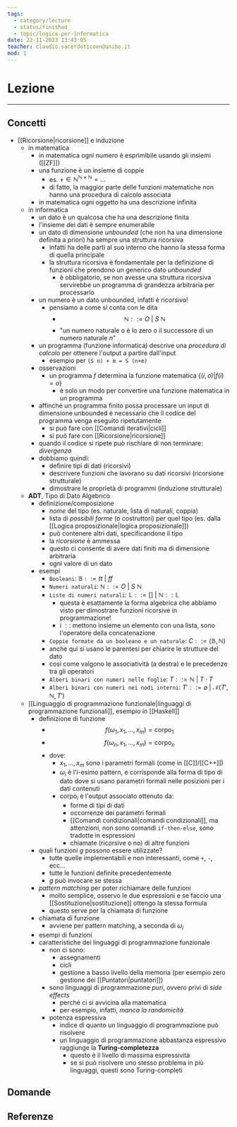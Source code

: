 ```yaml
---
tags:
  - category/lecture
  - status/finished
  - topic/logica-per-informatica
date: 22-11-2023 13:43:05
teacher: claudio.sacerdoticoen@unibo.it
mod: 1
---
```

# Lezione
---
## Concetti
- [[Ricorsione|ricorsione]] e induzione
	- in matematica
		- in matematica ogni numero è esprimibile usando gli insiemi ([[ZF]])
		- una funzione è un insieme di coppie
			- es. $+ \in \mathbb{N}^{\mathbb{N} \times \mathbb{N}} = ...$
			- di fatto, la maggior parte delle funzioni matematiche non hanno una procedura di calcolo associata
		- in matematica ogni oggetto ha una descrizione infinita
	- in informatica
		- un dato è un qualcosa che ha una descrizione finita
		- l'insieme dei dati è sempre enumerabile
		- un dato di dimensione _unbounded_ (che non ha una dimensione definita a priori) ha sempre una struttura ricorsiva
			- infatti ha delle parti al suo interno che hanno la stessa forma di quella principale
			- la struttura ricorsiva è fondamentale per la definizione di funzioni che prendono un generico dato _unbounded_
				- è obbligatorio, se non avesse una struttura ricorsiva servirebbe un programma di grandezza arbitraria per processarlo
		- un numero è un dato unbounded, infatti è ricorsivo!
			- pensiamo a come si conta con le dita
				- $$\mathbb{N} ::= O \ | \ S \  \mathbb{N}$$
				- "un numero naturale o è lo zero o il successore di un numero naturale $n$"
		- un programma (funzione informatica) descrive una _procedura di calcolo_ per ottenere l'output a partire dall'input
			- esempio per `(S n) + m = S (n+m)`
		- osservazioni
			- un programma $f$ determina la funzione matematica $\{(i, o) | f(i) = o\}$
				- è solo un modo per convertire una funzione matematica in un programma
		- affinché un programma finito possa processare un input di dimensione unbounded è necessario che il codice del programma venga eseguito ripetutamente
			- si può fare con [[Comandi iterativi|cicli]]
			- si può fare con [[Ricorsione|ricorsione]]
		- quando il codice si ripete può rischiare di non terminare: _divergenza_
		- dobbiamo quindi:
			- definire tipi di dati (ricorsivi)
			- descrivere funzioni che lavorano su dati ricorsivi (ricorsione strutturale)
			- dimostrare le proprietà di programmi (induzione strutturale)
	- **ADT**, Tipo di Dato Algebrico
		- definizione/composizione
			- _nome_ del tipo (es. naturale, lista di naturali, coppia)
			- lista di _possibili forme_ (o costruttori) per quel tipo (es. dalla [[Logica proposizionale|logica proposizionale]])
			- può contenere altri dati, specificandone il tipo
			- la _ricorsione_ è ammessa
			- questo ci consente di avere dati finiti ma di dimensione arbitraria
			- ogni valore di un dato 
		- esempi
			- `Booleani`: $\mathbb{B} ::= tt \ | \ ff$
			- `Numeri naturali`: $\mathbb{N} ::= O \ | \ S \ \mathbb{N}$
			- `Liste di numeri naturali`: $\mathbb{L} ::= [] \ | \ \mathbb{N} :: \mathbb{L}$
				- questa è esattamente la forma algebrica che abbiamo visto per dimostrare funzioni ricorsive in programmazione!
				- i $::$ mettono insieme un elemento con una lista, sono l'operatore della concatenazione
			- `Coppie formate da un booleano e un naturale`: $C ::= (\mathbb{B}, \mathbb{N})$
			- anche qui si usano le parentesi per chiarire le strutture del dato
			- così come valgono le associatività (a destra) e le precedenze tra gli operatori
			- `Alberi binari con numeri nelle foglie`: $T ::= \mathbb{N} \ | \ T \cdot T$
			- `Alberi binari con numeri nei nodi interni`: $T' ::= \varnothing \ | \ \mathcal{N}(T', \mathbb{N}, T')$
	- [[Linguaggio di programmazione funzionale|linguaggi di programmazione funzionali]], esempio in [[Haskell]]
		- definizione di funzione
			- $$f(\omega_{1}, x_{1}, ..., x_{m}) = \text{corpo}_{1}$$
			- $$f(\omega_{n}, x_{1}, ..., x_{m}) = \text{corpo}_{n}$$
			- dove:
				- $x_{1}, ..., x_{m}$ sono i parametri formali (come in [[C]]/[[C++]])
				- $\omega_{i}$ è l'$i$-esimo pattern, e corrisponde alla forma di tipo di dato dove si usano parametri formali nelle posizioni per i dati contenuti
				- $\text{corpo}_{i}$ è l'output associato ottenuto da:
					- forme di tipi di dati
					- occorrenze dei parametri formali
					- [[Comandi condizionali|comandi condizionali]], ma attenzioni, non sono comandi `if-then-else`, sono tradotte in espressioni
					- chiamate (ricorsive o no) di altre funzioni
		- quali funzioni $g$ possono essere utilizzate?
			- tutte quelle implementabili e non interessanti, come `+`, `-`, ecc...
			- tutte le funzioni definite precedentemente
			- $g$ può invocare se stessa
		- _pattern matching_ per poter richiamare delle funzioni
			- molto semplice, osservo le due espressioni e se faccio una [[Sostituzione|sostituzione]] ottengo la stessa formula
			- questo serve per la chiamata di funzione
		- chiamata di funzione
			- avviene per pattern matching, a seconda di $\omega_{i}$
		- esempi di funzioni
		- caratteristiche dei linguaggi di programmazione funzionale
			- non ci sono:
				- assegnamenti
				- cicli
				- gestione a basso livello della memoria (per esempio zero gestione dei [[Puntatori|puntatori]])
			- sono linguaggi di programmazione _puri_, ovvero privi di _side effects_
				- perché ci si avvicina alla matematica
				- per esempio, infatti, _manca la randomicità_
			- potenza espressiva
				- indice di quanto un linguaggio di programmazione può risolvere
				- un linguaggio di programmazione abbastanza espressivo raggiunge la **Turing-completezza**
					- questo è il livello di massima espressività
					- se si può risolvere uno stesso problema in più linguaggi, questi sono Turing-completi

## Domande

## Referenze

